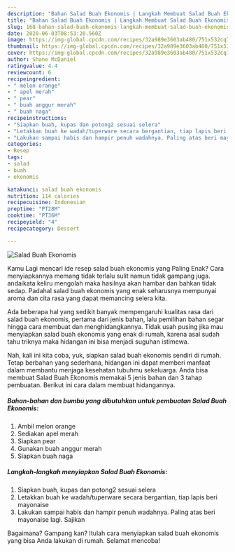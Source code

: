 ```yaml
---
description: "Bahan Salad Buah Ekonomis | Langkah Membuat Salad Buah Ekonomis Yang Enak Dan Lezat"
title: "Bahan Salad Buah Ekonomis | Langkah Membuat Salad Buah Ekonomis Yang Enak Dan Lezat"
slug: 168-bahan-salad-buah-ekonomis-langkah-membuat-salad-buah-ekonomis-yang-enak-dan-lezat
date: 2020-06-03T08:53:20.560Z
image: https://img-global.cpcdn.com/recipes/32a989e3603ab480/751x532cq70/salad-buah-ekonomis-foto-resep-utama.jpg
thumbnail: https://img-global.cpcdn.com/recipes/32a989e3603ab480/751x532cq70/salad-buah-ekonomis-foto-resep-utama.jpg
cover: https://img-global.cpcdn.com/recipes/32a989e3603ab480/751x532cq70/salad-buah-ekonomis-foto-resep-utama.jpg
author: Shane McDaniel
ratingvalue: 4.4
reviewcount: 6
recipeingredient:
- " melon orange"
- " apel merah"
- " pear"
- " buah anggur merah"
- " buah naga"
recipeinstructions:
- "Siapkan buah, kupas dan potong2 sesuai selera"
- "Letakkan buah ke wadah/tuperware secara bergantian, tiap lapis beri mayonaise"
- "Lakukan sampai habis dan hampir penuh wadahnya. Paling atas beri mayonaise lagi. Sajikan"
categories:
- Resep
tags:
- salad
- buah
- ekonomis

katakunci: salad buah ekonomis 
nutrition: 114 calories
recipecuisine: Indonesian
preptime: "PT28M"
cooktime: "PT36M"
recipeyield: "4"
recipecategory: Dessert

---
```



![Salad Buah Ekonomis](https://img-global.cpcdn.com/recipes/32a989e3603ab480/751x532cq70/salad-buah-ekonomis-foto-resep-utama.jpg)

Kamu Lagi mencari ide resep salad buah ekonomis yang Paling Enak? Cara menyiapkannya memang tidak terlalu sulit namun tidak gampang juga. andaikata keliru mengolah maka hasilnya akan hambar dan bahkan tidak sedap. Padahal salad buah ekonomis yang enak seharusnya mempunyai aroma dan cita rasa yang dapat memancing selera kita.



Ada beberapa hal yang sedikit banyak mempengaruhi kualitas rasa dari salad buah ekonomis, pertama dari jenis bahan, lalu pemilihan bahan segar hingga cara membuat dan menghidangkannya. Tidak usah pusing jika mau menyiapkan salad buah ekonomis yang enak di rumah, karena asal sudah tahu triknya maka hidangan ini bisa menjadi suguhan istimewa.


Nah, kali ini kita coba, yuk, siapkan salad buah ekonomis sendiri di rumah. Tetap berbahan yang sederhana, hidangan ini dapat memberi manfaat dalam membantu menjaga kesehatan tubuhmu sekeluarga. Anda bisa membuat Salad Buah Ekonomis memakai 5 jenis bahan dan 3 tahap pembuatan. Berikut ini cara dalam membuat hidangannya.

<!--inarticleads1-->

##### Bahan-bahan dan bumbu yang dibutuhkan untuk pembuatan Salad Buah Ekonomis:

1. Ambil  melon orange
1. Sediakan  apel merah
1. Siapkan  pear
1. Gunakan  buah anggur merah
1. Siapkan  buah naga




<!--inarticleads2-->

##### Langkah-langkah menyiapkan Salad Buah Ekonomis:

1. Siapkan buah, kupas dan potong2 sesuai selera
1. Letakkan buah ke wadah/tuperware secara bergantian, tiap lapis beri mayonaise
1. Lakukan sampai habis dan hampir penuh wadahnya. Paling atas beri mayonaise lagi. Sajikan




Bagaimana? Gampang kan? Itulah cara menyiapkan salad buah ekonomis yang bisa Anda lakukan di rumah. Selamat mencoba!
